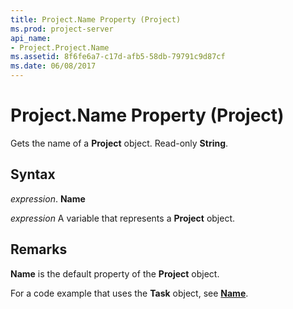 ```yaml
---
title: Project.Name Property (Project)
ms.prod: project-server
api_name:
- Project.Project.Name
ms.assetid: 8f6fe6a7-c17d-afb5-58db-79791c9d87cf
ms.date: 06/08/2017
---
```



# Project.Name Property (Project)

Gets the name of a  **Project** object. Read-only **String**.


## Syntax

 _expression_. **Name**

 _expression_ A variable that represents a **Project** object.


## Remarks

 **Name** is the default property of the **Project** object.

For a code example that uses the  **Task** object, see **[Name](Project.Task.Name.md)**.


